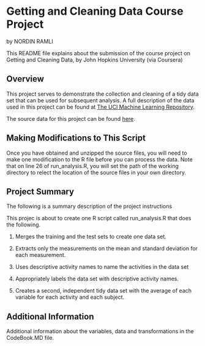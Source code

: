 # Getting and Cleaning Data Course Project
by NORDIN RAMLI

This README file explains about the submission of the course project on Getting and Cleaning Data, by John Hopkins University (via Coursera)

## Overview

This project serves to demonstrate the collection and cleaning of a tidy data set that can be used for subsequent analysis. A full description of the data used in this project can be found at [The UCI Machine Learning Repository](http://archive.ics.uci.edu/ml/datasets/Human+Activity+Recognition+Using+Smartphones).

The source data for this project can be found [here](https://d396qusza40orc.cloudfront.net/getdata%2Fprojectfiles%2FUCI%20HAR%20Dataset.zip).

## Making Modifications to This Script

Once you have obtained and unzipped the source files, you will need to make one modification to the R file before you can process the data. Note that on line 26 of run_analysis.R, you will set the path of the working directory to relect the location of the source files in your own directory.

## Project Summary

The following is a summary description of the project instructions

This projec is about to create one R script called run_analysis.R that does the following. 
1. Merges the training and the test sets to create one data set. 

2. Extracts only the measurements on the mean and standard deviation for each measurement. 

3. Uses descriptive activity names to name the activities in the data set 

4. Appropriately labels the data set with descriptive activity names. 

5. Creates a second, independent tidy data set with the average of each variable for each activity and each subject.

## Additional Information
Additional information about the variables, data and transformations in the CodeBook.MD file.
